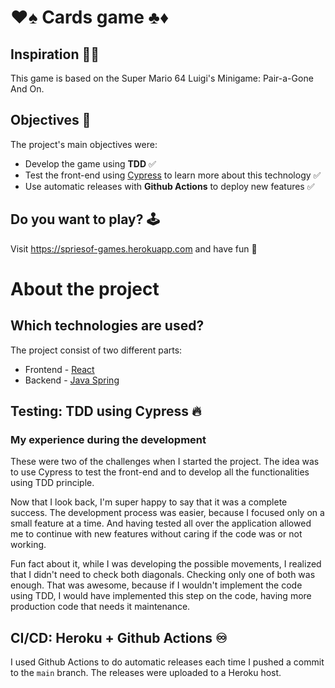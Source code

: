 # ♥♠ Cards game ♣♦

## Inspiration 🕵️‍♂️

This game is based on the Super Mario 64 Luigi's Minigame: Pair-a-Gone And On.

## Objectives 📃

The project's main objectives were:

- Develop the game using **TDD** ✅
- Test the front-end using [Cypress](https://www.cypress.io/) to learn more about this technology ✅
- Use automatic releases with **Github Actions** to deploy new features ✅

## Do you want to play? 🕹

Visit https://spriesof-games.herokuapp.com and have fun 🥳

# About the project

## Which technologies are used?

The project consist of two different parts:

- Frontend - [React](https://es.reactjs.org)
- Backend - [Java Spring ](https://spring.io)

## Testing: TDD using Cypress 🔥

### My experience during the development 

These were two of the challenges when I started the project. The idea was to use Cypress to test the front-end and to develop all the functionalities using TDD principle. 

Now that I look back, I'm super happy to say that it was a complete success. The development process was easier, because I focused only on a small feature at a time. And having tested all over the application allowed me to continue with new features without caring if the code was or not working.

Fun fact about it, while I was developing the possible movements, I realized that I didn't need to check both diagonals. Checking only one of both was enough. That was awesome, because if I wouldn't implement the code using TDD, I would have implemented this step on the code, having more production code that needs it maintenance.

## CI/CD: Heroku + Github Actions ♾

I used Github Actions to do automatic releases each time I pushed a commit to the `main` branch. The releases were uploaded to a Heroku host.
